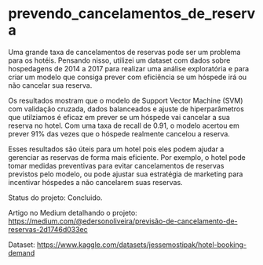 # prevendo_cancelamentos_de_reserva

Uma grande taxa de cancelamentos de reservas pode ser um problema para os hotéis. Pensando nisso, utilizei um dataset com dados sobre hospedagens de 2014 a 2017 para realizar uma análise exploratória e para criar um modelo que consiga prever com eficiência se um hóspede irá ou não cancelar sua reserva. 

Os resultados mostram que o modelo de Support Vector Machine (SVM) com validação cruzada, dados balanceados e ajuste de hiperparâmetros que utilziamos é eficaz em prever se um hóspede vai cancelar a sua reserva no hotel. Com uma taxa de recall de 0.91, o modelo acertou em prever 91% das vezes que o hóspede realmente cancelou a reserva.

Esses resultados são úteis para um hotel pois eles podem ajudar a gerenciar as reservas de forma mais eficiente. Por exemplo, o hotel pode tomar medidas preventivas para evitar cancelamentos de reservas previstos pelo modelo, ou pode ajustar sua estratégia de marketing para incentivar hóspedes a não cancelarem suas reservas.

Status do projeto: Concluido.

Artigo no Medium detalhando o projeto: https://medium.com/@edersonoliveira/previsão-de-cancelamento-de-reservas-2d1746d033ec

Dataset: https://www.kaggle.com/datasets/jessemostipak/hotel-booking-demand
